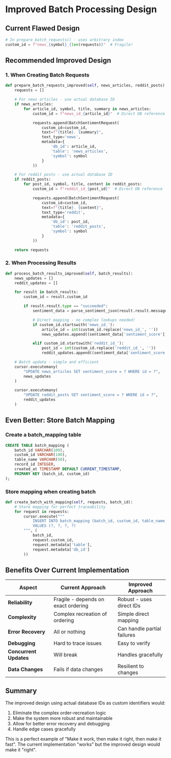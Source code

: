 # Improved Batch Processing Design

## Current Flawed Design
```python
# In prepare_batch_requests() - uses arbitrary index
custom_id = f"news_{symbol}_{len(requests)}"  # Fragile!
```

## Recommended Improved Design

### 1. When Creating Batch Requests
```python
def prepare_batch_requests_improved(self, news_articles, reddit_posts):
    requests = []

    # For news articles - use actual database ID
    if news_articles:
        for article_id, symbol, title, summary in news_articles:
            custom_id = f"news_id_{article_id}"  # Direct DB reference

            requests.append(BatchSentimentRequest(
                custom_id=custom_id,
                text=f"{title}. {summary}",
                text_type='news',
                metadata={
                    'db_id': article_id,
                    'table': 'news_articles',
                    'symbol': symbol
                }
            ))

    # For reddit posts - use actual database ID
    if reddit_posts:
        for post_id, symbol, title, content in reddit_posts:
            custom_id = f"reddit_id_{post_id}"  # Direct DB reference

            requests.append(BatchSentimentRequest(
                custom_id=custom_id,
                text=f"{title}. {content}",
                text_type='reddit',
                metadata={
                    'db_id': post_id,
                    'table': 'reddit_posts',
                    'symbol': symbol
                }
            ))

    return requests
```

### 2. When Processing Results
```python
def process_batch_results_improved(self, batch_results):
    news_updates = []
    reddit_updates = []

    for result in batch_results:
        custom_id = result.custom_id

        if result.result.type == "succeeded":
            sentiment_data = parse_sentiment_json(result.result.message.content[0].text)

            # Direct mapping - no complex lookups needed!
            if custom_id.startswith('news_id_'):
                article_id = int(custom_id.replace('news_id_', ''))
                news_updates.append((sentiment_data['sentiment_score'], article_id))

            elif custom_id.startswith('reddit_id_'):
                post_id = int(custom_id.replace('reddit_id_', ''))
                reddit_updates.append((sentiment_data['sentiment_score'], post_id))

    # Batch update - simple and efficient
    cursor.executemany(
        "UPDATE news_articles SET sentiment_score = ? WHERE id = ?",
        news_updates
    )

    cursor.executemany(
        "UPDATE reddit_posts SET sentiment_score = ? WHERE id = ?",
        reddit_updates
    )
```

## Even Better: Store Batch Mapping

### Create a batch_mapping table
```sql
CREATE TABLE batch_mapping (
    batch_id VARCHAR(100),
    custom_id VARCHAR(100),
    table_name VARCHAR(50),
    record_id INTEGER,
    created_at TIMESTAMP DEFAULT CURRENT_TIMESTAMP,
    PRIMARY KEY (batch_id, custom_id)
);
```

### Store mapping when creating batch
```python
def create_batch_with_mapping(self, requests, batch_id):
    # Store mapping for perfect traceability
    for request in requests:
        cursor.execute("""
            INSERT INTO batch_mapping (batch_id, custom_id, table_name, record_id)
            VALUES (?, ?, ?, ?)
        """, (
            batch_id,
            request.custom_id,
            request.metadata['table'],
            request.metadata['db_id']
        ))
```

## Benefits Over Current Implementation

| Aspect | Current Approach | Improved Approach |
|--------|-----------------|-------------------|
| **Reliability** | Fragile - depends on exact ordering | Robust - uses direct IDs |
| **Complexity** | Complex recreation of ordering | Simple direct mapping |
| **Error Recovery** | All or nothing | Can handle partial failures |
| **Debugging** | Hard to trace issues | Easy to verify |
| **Concurrent Updates** | Will break | Handles gracefully |
| **Data Changes** | Fails if data changes | Resilient to changes |

## Summary

The improved design using actual database IDs as custom identifiers would:
1. Eliminate the complex order-recreation logic
2. Make the system more robust and maintainable
3. Allow for better error recovery and debugging
4. Handle edge cases gracefully

This is a perfect example of "Make it work, then make it right, then make it fast". The current implementation "works" but the improved design would make it "right".